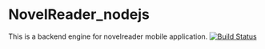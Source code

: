 # NovelReader_nodejs
This is a backend engine for novelreader mobile application.
[![Build Status](https://travis-ci.org/ppraveentr/NovelReader_nodejs.svg?branch=master)](https://travis-ci.org/ppraveentr/NovelReader_nodejs)

